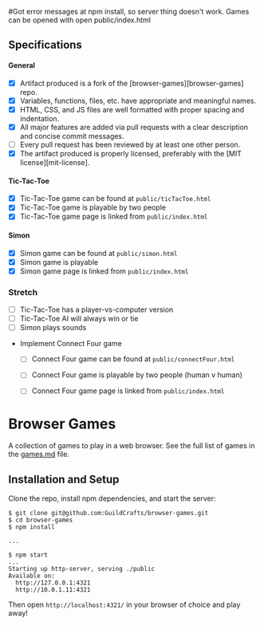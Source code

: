 
#Got error messages at npm install, so server thing doesn't work. Games can be opened with open public/index.html

## Specifications

#### General

- [X] Artifact produced is a fork of the [browser-games][browser-games] repo.
- [X] Variables, functions, files, etc. have appropriate and meaningful names.
- [X] HTML, CSS, and JS files are well formatted with proper spacing and indentation.
- [X] All major features are added via pull requests with a clear description and concise commit messages.
- [ ] Every pull request has been reviewed by at least one other person.
- [X] The artifact produced is properly licensed, preferably with the [MIT license][mit-license].

#### Tic-Tac-Toe

- [X] Tic-Tac-Toe game can be found at `public/ticTacToe.html`
- [X] Tic-Tac-Toe game is playable by two people
- [X] Tic-Tac-Toe game page is linked from `public/index.html`

#### Simon

- [X] Simon game can be found at `public/simon.html`
- [X] Simon game is playable
- [X] Simon game page is linked from `public/index.html`

### Stretch

- [ ] Tic-Tac-Toe has a player-vs-computer version
- [ ] Tic-Tac-Toe AI will always win or tie
- [ ] Simon plays sounds
- Implement Connect Four game
  - [ ] Connect Four game can be found at `public/connectFour.html`
  - [ ] Connect Four game is playable by two people (human v human)
  - [ ] Connect Four game page is linked from `public/index.html`


# Browser Games

A collection of games to play in a web browser. See the full list of games in the [games.md](games.md) file.

## Installation and Setup

Clone the repo, install npm dependencies, and start the server:

```shell-session
$ git clone git@github.com:GuildCrafts/browser-games.git
$ cd browser-games
$ npm install

...

$ npm start
...
Starting up http-server, serving ./public
Available on:
  http://127.0.0.1:4321
  http://10.0.1.11:4321
```

Then open `http://localhost:4321/` in your browser of choice and play away!
